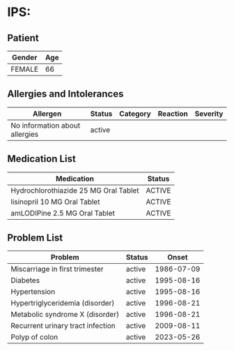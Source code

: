 # IPS:

## Patient

|Gender|Age|
|---|---|
|FEMALE|66|

## Allergies and Intolerances

|Allergen|Status|Category|Reaction|Severity|
|---|---|---|---|---|
|No information about allergies|active||||

## Medication List

|Medication|Status|
|---|---|
|Hydrochlorothiazide 25 MG Oral Tablet|ACTIVE|
|lisinopril 10 MG Oral Tablet|ACTIVE|
|amLODIPine 2.5 MG Oral Tablet|ACTIVE|

## Problem List

|Problem|Status|Onset|
|---|---|---|
|Miscarriage in first trimester|active|1986-07-09|
|Diabetes|active|1995-08-16|
|Hypertension|active|1995-08-16|
|Hypertriglyceridemia (disorder)|active|1996-08-21|
|Metabolic syndrome X (disorder)|active|1996-08-21|
|Recurrent urinary tract infection|active|2009-08-11|
|Polyp of colon|active|2023-05-26|
